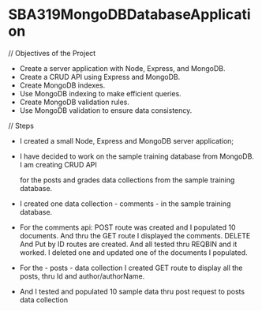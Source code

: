 # SBA319MongoDBDatabaseApplication

// Objectives of the Project

- Create a server application with Node, Express, and MongoDB.
- Create a CRUD API using Express and MongoDB.
- Create MongoDB indexes.
- Use MongoDB indexing to make efficient queries.
- Create MongoDB validation rules.
- Use MongoDB validation to ensure data consistency.


// Steps 

- I created a small Node, Express and MongoDB server application;

- I have decided to work on the sample training database from MongoDB. I am creating CRUD API 

  for the posts and grades data collections from the sample training database. 

- I created one data collection - comments - in the sample training database. 

- For the comments api: POST route was created and I populated 10 documents. And thru the GET route I displayed the comments. DELETE And Put by ID routes are created. And all tested thru REQBIN and it worked. I deleted one and updated one of the documents I populated. 

- For the - posts - data collection I created GET route to display all the posts, thru Id and author/authorName.

- And I tested and populated 10 sample data thru post request to posts data collection
  